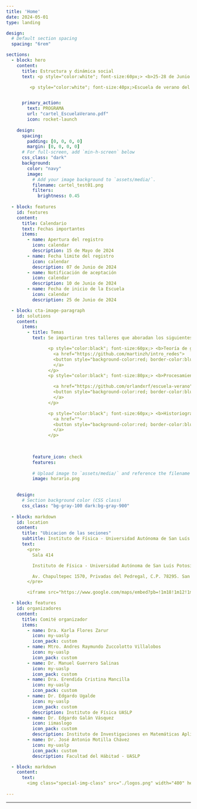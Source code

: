 ```yaml
---
title: 'Home'
date: 2024-05-01
type: landing

design:
  # Default section spacing
  spacing: "6rem"

sections:
  - block: hero
    content:
      title: Estructura y dinámica social
      text: <p style="color:white"; font-size:60px;> <b>25-28 de Junio de 2024</b></p>

         <p style="color:white"; font-size:40px;>Escuela de verano del Laboratorio de Estructuras y Dinámicas Sociales</p>


      primary_action:
        text: PROGRAMA
        url: "cartel_EscuelaVerano.pdf"
        icon: rocket-launch
      
    design:
      spacing:
        padding: [0, 0, 0, 0]
        margin: [0, 0, 0, 0]
      # For full-screen, add `min-h-screen` below
      css_class: "dark"
      background:
        color: "navy"
        image:
          # Add your image background to `assets/media/`.
          filename: cartel_test01.png
          filters:
            brightness: 0.45
  
  - block: features
    id: features
    content:
      title: Calendario
      text: Fechas importantes
      items:
        - name: Apertura del registro
          icon: calendar
          description: 15 de Mayo de 2024
        - name: Fecha limite del registro
          icon: calendar
          description: 07 de Junio de 2024
        - name: Notificación de aceptación
          icon: calendar
          description: 10 de Junio de 2024
        - name: Fecha de inicio de la Escuela
          icon: calendar
          description: 25 de Junio de 2024

  - block: cta-image-paragraph
    id: solutions
    content:
      items:
        - title: Temas
          text: Se impartiran tres talleres que aboradan los siguientes tópicos

                <p style="color:black"; font-size:60px;> <b>Teoría de gráficas</b>
                  <a href="https://github.com/martinzh/intro_redes">
                  <button style="background-color:red; border-color:blue; color:white">Material</button>
                  </a>
                </p>
                <p style="color:black"; font-size:80px;> <b>Procesamiento de lenguaje natural</b>

                  <a href="https://github.com/orlandxrf/escuela-verano">
                  <button style="background-color:red; border-color:blue; color:white">Material</button>
                  </a>
                </p>

                <p style="color:black"; font-size:60px;> <b>Historiografía</b>
                  <a href="">
                  <button style="background-color:red; border-color:blue; color:white">Material</button>
                  </a>
                </p>
                
                

          feature_icon: check
          features:
 
          # Upload image to `assets/media/` and reference the filename here
          image: horario.png

        
    design:
      # Section background color (CSS class)
      css_class: "bg-gray-100 dark:bg-gray-900"
    
  - block: markdown
    id: location
    content:
      title: "Ubicacion de las seciones"
      subtitle: Instituto de Física - Universidad Autónoma de San Luís Potosí
      text:
        <pre>
          Sala 414

          Instituto de Física - Universidad Autónoma de San Luís Potosí

          Av. Chapultepec 1570, Privadas del Pedregal, C.P. 78295. San Luis Potosí, S.L.P.
        </pre>

        <iframe src="https://www.google.com/maps/embed?pb=!1m18!1m12!1m3!1d39856.562056704766!2d-101.01822560264485!3d22.13112266562984!2m3!1f0!2f0!3f0!3m2!1i1024!2i768!4f13.1!3m3!1m2!1s0x842a98d23dad93ad%3A0xcef2639e89e088f2!2sInstituto%20de%20F%C3%ADsica%20UASLP!5e0!3m2!1ses-419!2smx!4v1718688544557!5m2!1ses-419!2smx" width="600" height="450" style="border:0;" allowfullscreen="" loading="lazy" referrerpolicy="no-referrer-when-downgrade"></iframe>

  - block: features
    id: organizadores
    content:
      title: Comité organizador
      items:
        - name: Dra. Karla Flores Zarur
          icon: my-uaslp
          icon_pack: custom
        - name: Mtro. Andres Raymundo Zuccolotto Villalobos
          icon: my-uaslp
          icon_pack: custom
        - name: Dr. Manuel Guerrero Salinas
          icon: my-uaslp
          icon_pack: custom
        - name: Dra. Erendida Cristina Mancilla
          icon: my-uaslp
          icon_pack: custom
        - name: Dr. Edgardo Ugalde
          icon: my-uaslp
          icon_pack: custom
          description: Instituto de Física UASLP
        - name: Dr. Edgardo Galán Vásquez
          icon: iimaslogo
          icon_pack: custom
          description: Instituto de Investigaciones en Matemáticas Aplicadas y en Sistemas - UNAM
        - name: Dr. José Antonio Motilla Chávez
          icon: my-uaslp
          icon_pack: custom
          description: Facultad del Hábitad - UASLP

  - block: markdown
    content:
      text: 
        <img class="special-img-class" src="./logos.png" width="400" height="800" />
        
---
```



  
---

